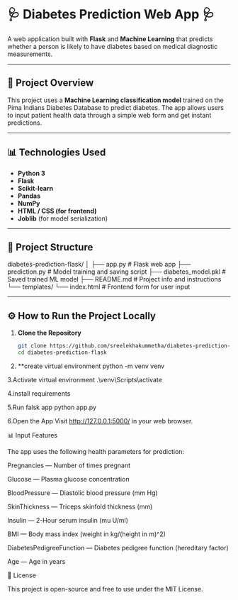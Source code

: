 # 🩺 Diabetes Prediction Web App 🩺

A web application built with **Flask** and **Machine Learning** that predicts whether a person is likely to have diabetes based on medical diagnostic measurements.

---

## 📌 Project Overview

This project uses a **Machine Learning classification model** trained on the Pima Indians Diabetes Database to predict diabetes. The app allows users to input patient health data through a simple web form and get instant predictions.

---

## 📊 Technologies Used

- **Python 3**
- **Flask**
- **Scikit-learn**
- **Pandas**
- **NumPy**
- **HTML / CSS (for frontend)**
- **Joblib** (for model serialization)

---

## 📁 Project Structure

diabetes-prediction-flask/
│
├── app.py # Flask web app
├── prediction.py # Model training and saving script
├── diabetes_model.pkl # Saved trained ML model 
├── README.md # Project info and instructions
└── templates/
└── index.html # Frontend form for user input

---

## ⚙️ How to Run the Project Locally

1. **Clone the Repository**
   ```bash
   git clone https://github.com/sreelekhakummetha/diabetes-prediction-flask.git
   cd diabetes-prediction-flask
   
2. **create virtual environment
   python -m venv venv
   
3.Activate virtual environment
.\venv\Scripts\activate

4.install requirements

5.Run falsk app
python app.py

6.Open the App
Visit http://127.0.0.1:5000/ in your web browser.


📊 Input Features

The app uses the following health parameters for prediction:

Pregnancies — Number of times pregnant

Glucose — Plasma glucose concentration

BloodPressure — Diastolic blood pressure (mm Hg)

SkinThickness — Triceps skinfold thickness (mm)

Insulin — 2-Hour serum insulin (mu U/ml)

BMI — Body mass index (weight in kg/(height in m)^2)

DiabetesPedigreeFunction — Diabetes pedigree function (hereditary factor)

Age — Age in years

📜 License

This project is open-source and free to use under the MIT License.





 
